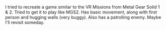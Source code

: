 I tried to recreate a game similar to the VR Missions from Metal Gear Solid 1 & 2. Tried to get it to play like MGS2. 
Has basic movement, along with first person and hugging walls (very buggy). Also has a patrolling enemy. 
Maybe I'll revisit someday.

